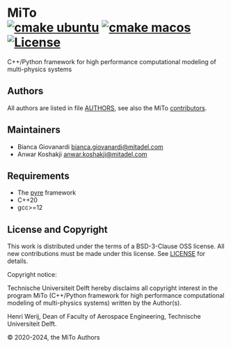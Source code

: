 # MiTo <br> [![cmake ubuntu](https://github.com/mitadel/mito/actions/workflows/cmake-ubuntu.yaml/badge.svg)](https://github.com/mitadel/mito/actions/workflows/cmake-ubuntu.yaml) [![cmake macos](https://github.com/mitadel/mito/actions/workflows/cmake-macos.yaml/badge.svg)](https://github.com/mitadel/mito/actions/workflows/cmake-macos.yaml) [![License](https://img.shields.io/badge/License-BSD%203%20clause-blue.svg)](https://opensource.org/license/bsd-3-clause)

C++/Python framework for high performance computational modeling of multi-physics systems

## Authors

All authors are listed in file [AUTHORS](AUTHORS), see also the MiTo [contributors](https://github.com/mitadel/mito/graphs/contributors).

## Maintainers
- Bianca Giovanardi <bianca.giovanardi@mitadel.com>
- Anwar Koshakji <anwar.koshakji@mitadel.com>

## Requirements

- The [pyre](https://github.com/pyre/pyre) framework
- C++20
- gcc>=12

## License and Copyright

This work is distributed under the terms of a BSD-3-Clause OSS license.
All new contributions must be made under this license.
See [LICENSE](LICENSE) for details.

Copyright notice:

Technische Universiteit Delft hereby disclaims all copyright interest in the program MiTo
(C++/Python framework for high performance computational modeling of multi-physics systems)
written by the Author(s).

Henri Werij, Dean of Faculty of Aerospace Engineering, Technische Universiteit Delft.

© 2020-2024, the MiTo Authors
